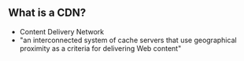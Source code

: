 ## What is a CDN?

* Content Delivery Network
* "an interconnected system of cache servers that use geographical proximity as a criteria for delivering Web content"